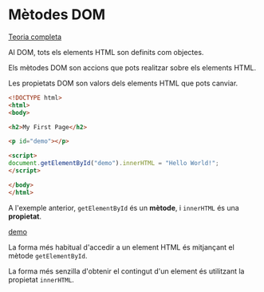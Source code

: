 Mètodes DOM
=========

[Teoria completa](https://www.w3schools.com/js/js_htmldom_methods.asp)

Al DOM, tots els elements HTML son definits com objectes.

Els mètodes DOM son accions que pots realitzar sobre els elements HTML.

Les propietats DOM son valors dels elements HTML que pots canviar.

```html
<!DOCTYPE html>
<html>
<body>

<h2>My First Page</h2>

<p id="demo"></p>

<script>
document.getElementById("demo").innerHTML = "Hello World!";
</script>

</body>
</html>
```

A l'exemple anterior, `getElementById` és un **mètode**, i `innerHTML` és una **propietat**.

[demo](https://www.w3schools.com/js/tryit.asp?filename=tryjs_dom_method)


La forma més habitual d'accedir a un element HTML és mitjançant el mètode `getElementById`.

La forma més senzilla d'obtenir el contingut d'un element és utilitzant la propietat `innerHTML`.

